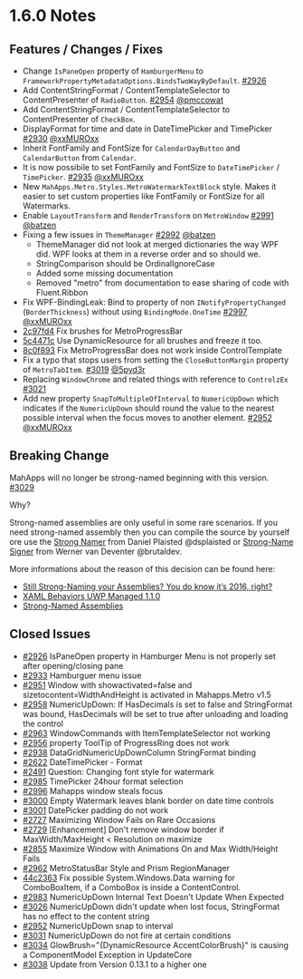 # 1.6.0 Notes

## Features / Changes / Fixes

- Change `IsPaneOpen` property of `HamburgerMenu` to `FrameworkPropertyMetadataOptions.BindsTwoWayByDefault`. [#2926](https://github.com/MahApps/MahApps.Metro/issues/2926)
- Add ContentStringFormat / ContentTemplateSelector to ContentPresenter of `RadioButton`. [#2954](https://github.com/MahApps/MahApps.Metro/pull/2954) [@pmccowat](https://github.com/pmccowat)
- Add ContentStringFormat / ContentTemplateSelector to ContentPresenter of `CheckBox`.
- DisplayFormat for time and date in DateTimePicker and TimePicker [#2930](https://github.com/MahApps/MahApps.Metro/pull/2930) [@xxMUROxx](https://github.com/xxMUROxx)
- Inherit FontFamily and FontSize for `CalendarDayButton` and `CalendarButton` from `Calendar`.
- It is now possibile to set FontFamily and FontSize to `DateTimePicker` / `TimePicker`. [#2935](https://github.com/MahApps/MahApps.Metro/pull/2935) [@xxMUROxx](https://github.com/xxMUROxx)
- New `MahApps.Metro.Styles.MetroWatermarkTextBlock` style. Makes it easier to set custom properties like FontFamily or FontSize for all Watermarks.
- Enable `LayoutTransform` and `RenderTransform` on `MetroWindow` [#2991](https://github.com/MahApps/MahApps.Metro/pull/2991) [@batzen](https://github.com/batzen)
- Fixing a few issues in `ThemeManager` [#2992](https://github.com/MahApps/MahApps.Metro/pull/2992) [@batzen](https://github.com/batzen)
  + ThemeManager did not look at merged dictionaries the way WPF did. WPF looks at them in a reverse order and so should we.
  + StringComparison should be OrdinalIgnoreCase
  + Added some missing documentation
  + Removed "metro" from documentation to ease sharing of code with Fluent.Ribbon
- Fix WPF-BindingLeak: Bind to property of non `INotifyPropertyChanged` (`BorderThickness`) without using `BindingMode.OneTime` [#2997](https://github.com/MahApps/MahApps.Metro/pull/2997) [@xxMUROxx](https://github.com/xxMUROxx)
- [2c97fd4](https://github.com/MahApps/MahApps.Metro/commit/2c97fd4e14a295b6d00a24043609d475686b41d9) Fix brushes for MetroProgressBar
- [5c4471c](https://github.com/MahApps/MahApps.Metro/commit/5c4471c3a4922294662815d02ca005d9ed06d3d9) Use DynamicResource for all brushes and freeze it too.
- [8c0f893](https://github.com/MahApps/MahApps.Metro/commit/8c0f893f45748b558afd6557caa8883a779ffb7e) Fix MetroProgressBar does not work inside ControlTemplate
- Fix a typo that stops users from setting the `CloseButtonMargin` property of `MetroTabItem`. [#3019](https://github.com/MahApps/MahApps.Metro/pull/3019) [@5pyd3r](https://github.com/5pyd3r)
- Replacing `WindowChrome` and related things with reference to `ControlzEx` [#3021](https://github.com/MahApps/MahApps.Metro/pull/3021)
- Add new property `SnapToMultipleOfInterval` to `NumericUpDown` which indicates if the `NumericUpDown` should round the value to the nearest possible interval when the focus moves to another element. [#2952](https://github.com/MahApps/MahApps.Metro/issues/2952) [@xxMUROxx](https://github.com/xxMUROxx)
  
## Breaking Change

MahApps will no longer be strong-named beginning with this version. [#3029](https://github.com/MahApps/MahApps.Metro/issues/3029)

Why?

Strong-named assemblies are only useful in some rare scenarios. If you need strong-named assembly then you can compile the source by yourself ore use the [Strong Namer](https://github.com/dsplaisted/strongnamer) from Daniel Plaisted @dsplaisted or [Strong-Name Signer](https://github.com/brutaldev/StrongNameSigner) from Werner van Deventer @brutaldev.

More informations about the reason of this decision can be found here:

- [Still Strong-Naming your Assemblies? You do know it’s 2016, right?](https://www.pedrolamas.com/2016/03/01/still-strong-naming-your-assemblies-you-do-know-its-2016-right/)
- [XAML Behaviors UWP Managed 1.1.0](https://www.pedrolamas.com/2016/02/23/xaml-behaviors-uwp-managed-1-1-0/)
- [Strong-Named Assemblies](https://docs.microsoft.com/en-us/dotnet/framework/app-domains/strong-named-assemblies)

## Closed Issues

- [#2926](https://github.com/MahApps/MahApps.Metro/issues/2926) IsPaneOpen property in Hamburger Menu is not properly set after opening/closing pane
- [#2933](https://github.com/MahApps/MahApps.Metro/issues/2933) Hamburguer menu issue
- [#2951](https://github.com/MahApps/MahApps.Metro/issues/2951) Window with showactivated=false and sizetocontent=WidthAndHeight is activated in Mahapps.Metro v1.5
- [#2958](https://github.com/MahApps/MahApps.Metro/issues/2958) NumericUpDown: If HasDecimals is set to false and StringFormat was bound, HasDecimals will be set to true after unloading and loading the control
- [#2963](https://github.com/MahApps/MahApps.Metro/issues/2963) WindowCommands with ItemTemplateSelector not working
- [#2956](https://github.com/MahApps/MahApps.Metro/issues/2956) property ToolTip of ProgressRing does not work
- [#2938](https://github.com/MahApps/MahApps.Metro/issues/2938) DataGridNumericUpDownColumn StringFormat binding
- [#2622](https://github.com/MahApps/MahApps.Metro/issues/2622) DateTimePicker - Format
- [#2491](https://github.com/MahApps/MahApps.Metro/issues/2491) Question: Changing font style for watermark
- [#2985](https://github.com/MahApps/MahApps.Metro/issues/2985) TimePicker 24hour format selection
- [#2996](https://github.com/MahApps/MahApps.Metro/issues/2996) Mahapps window steals focus
- [#3000](https://github.com/MahApps/MahApps.Metro/issues/3000) Empty Watermark leaves blank border on date time controls
- [#3001](https://github.com/MahApps/MahApps.Metro/issues/3001) DatePicker padding do not work
- [#2727](https://github.com/MahApps/MahApps.Metro/issues/2727) Maximizing Window Fails on Rare Occasions
- [#2729](https://github.com/MahApps/MahApps.Metro/issues/2729) [Enhancement] Don't remove window border if MaxWidth/MaxHeight < Resolution on maximize
- [#2855](https://github.com/MahApps/MahApps.Metro/issues/2855) Maximize Window with Animations On and Max Width/Height Fails
- [#2962](https://github.com/MahApps/MahApps.Metro/issues/2962) MetroStatusBar Style and Prism RegionManager
- [44c2363](https://github.com/MahApps/MahApps.Metro/commit/44c236374c2393f70338b4bdcc28050e9e7e03f4) Fix possible System.Windows.Data warning for ComboBoxItem, if a ComboBox is inside a ContentControl.
- [#2983](https://github.com/MahApps/MahApps.Metro/issues/2983) NumericUpDown Internal Text Doesn't Update When Expected
- [#3026](https://github.com/MahApps/MahApps.Metro/issues/3026) NumericUpDown didn't update when lost focus, StringFormat has no effect to the content string
- [#2952](https://github.com/MahApps/MahApps.Metro/issues/2952) NumericUpDown snap to interval
- [#3031](https://github.com/MahApps/MahApps.Metro/issues/3031) NumericUpDown do not fire at certain conditions
- [#3034](https://github.com/MahApps/MahApps.Metro/issues/3034) GlowBrush="{DynamicResource AccentColorBrush}" is causing a ComponentModel Exception in UpdateCore
- [#3038](https://github.com/MahApps/MahApps.Metro/issues/3038) Update from Version 0.13.1 to a higher one

